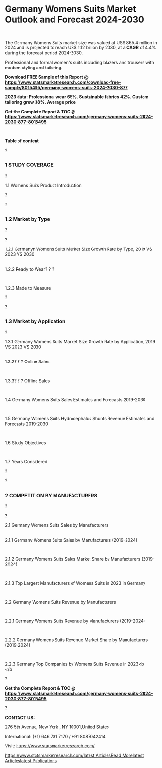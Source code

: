<h1>Germany Womens Suits Market Outlook and Forecast 2024-2030</h1><br/><p>The Germany Womens Suits market size was valued at US$ 865.4 million in 2024 and is projected to reach US$ 1.12 billion by 2030, at a <strong>CAGR</strong> of 4.4% during the forecast period 2024-2030.</p>
 
 
 
 <p>Professional and formal women&#39;s suits including blazers and trousers with modern styling and tailoring.</p>
 
 
 
 <p><strong>Download FREE Sample of this Report @ <a href="https://www.statsmarketresearch.com/download-free-sample/8015495/germany-womens-suits-2024-2030-877">https://www.statsmarketresearch.com/download-free-sample/8015495/germany-womens-suits-2024-2030-877</a></strong></p>
 
 
 
 <p><strong>2023 data: Professional wear 65%. Sustainable fabrics 42%. Custom tailoring grew 38%. Average price</strong></p>
 
 
 
 <div><b>Get the Complete Report & TOC @ <a href="https://www.statsmarketresearch.com/germany-womens-suits-2024-2030-877-8015495">https://www.statsmarketresearch.com/germany-womens-suits-2024-2030-877-8015495</a></b></div>
 
 
 
 <p><br />
 
 <b>Table of content</b></p>
 
 
 
 <p>? </p>
 
 
 
 <h2><span style="font-size:16px"><strong>1 STUDY COVERAGE</strong></span></h2>
 
 
 
 <p>? </p>
 
 
 
 <p>1.1 Womens Suits Product Introduction</p>
 
 
 
 <p>? </p>
 
 
 
 <p>? </p>
 
 
 
 <h2><span style="font-size:16px"><strong>1.2 Market by Type</strong></span></h2>
 
 
 
 <p>? </p>
 
 
 
 <p>? </p>
 
 
 
 <p>1.2.1 Germanyn Womens Suits Market Size Growth Rate by Type, 2019 VS 2023 VS 2030<br />
 
 <br />
 
 1.2.2 Ready to Wear? ? ? <br />
 
 <br />
 
 1.2.3 Made to Measure<br />
 
 ? </p>
 
 
 
 <p>? </p>
 
 
 
 <h2><span style="font-size:16px"><strong>1.3 Market by Application</strong></span></h2>
 
 
 
 <p>? </p>
 
 
 
 <p>1.3.1 Germany Womens Suits Market Size Growth Rate by Application, 2019 VS 2023 VS 2030<br />
 
 <br />
 
 1.3.2? ? ? Online Sales<br />
 
 <br />
 
 1.3.3? ? ? Offline Sales<br />
 
 <br />
 
 1.4 Germany Womens Suits Sales Estimates and Forecasts 2019-2030<br />
 
 <br />
 
 1.5 Germany Womens Suits Hydrocephalus Shunts Revenue Estimates and Forecasts 2019-2030<br />
 
 <br />
 
 1.6 Study Objectives<br />
 
 <br />
 
 1.7 Years Considered</p>
 
 
 
 <p>? </p>
 
 
 
 <p>? </p>
 
 
 
 <h2><span style="font-size:16px"><strong>2 COMPETITION BY MANUFACTURERS</strong></span></h2>
 
 
 
 <p>? </p>
 
 
 
 <p>? </p>
 
 
 
 <p>2.1 Germany Womens Suits Sales by Manufacturers<br />
 
 <br />
 
 2.1.1 Germany Womens Suits Sales by Manufacturers (2019-2024)<br />
 
 <br />
 
 2.1.2 Germany Womens Suits Sales Market Share by Manufacturers (2019-2024)<br />
 
 <br />
 
 2.1.3 Top Largest Manufacturers of Womens Suits in 2023 in Germany<br />
 
 <br />
 
 2.2 Germany Womens Suits Revenue by Manufacturers<br />
 
 <br />
 
 2.2.1 Germany Womens Suits Revenue by Manufacturers (2019-2024)<br />
 
 <br />
 
 2.2.2 Germany Womens Suits Revenue Market Share by Manufacturers (2019-2024)<br />
 
 <br />
 
 2.2.3 Germany Top Companies by Womens Suits Revenue in 2023<b<br></b<br></p>
 
 
 
 <p>? </p>
 
 
 
 <div><b>Get the Complete Report & TOC @ <a href="https://www.statsmarketresearch.com/germany-womens-suits-2024-2030-877-8015495">https://www.statsmarketresearch.com/germany-womens-suits-2024-2030-877-8015495</a></b></div>
 
 
 
 <p>? </p>
 
 
 
 <p><b>CONTACT US:</b><br />
 
 276 5th Avenue, New York , NY 10001,United States<br />
 
 International: (+1) 646 781 7170 / +91 8087042414<br />
 
 Visit: <a href="https://www.statsmarketresearch.com/">https://www.statsmarketresearch.com/</a><br />
 
 <a href="https://gyeongbokgung.com">https://www.statsmarketresearch.com/</a><a href="https://hallyeomaritime.com">latest Articles</a><a href="https://jingwansa.com">Read More</a><a href="https://nguoiviet.jp/">latest Articles</a><a href="https://www.intelmarketresearch.com/">latest Publications</a></p>
